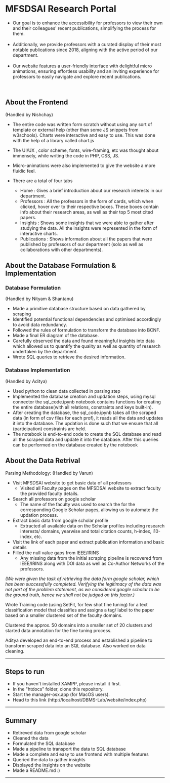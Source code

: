 # MFSDSAI Research Portal

<ul>

<li>Our goal is to enhance the accessibility for professors to view their own and their colleagues' recent publications, simplifying the process for them.</li>
<br>
<li>Additionally, we provide professors with a curated display of their most notable publications since 2018, aligning with the active period of our department.</li>
<br>
<li>Our website features a user-friendly interface with delightful micro animations, ensuring effortless usability and an inviting experience for professors to easily navigate and explore recent publications.</li>

</ul>

<br>

## About the Frontend

(Handled by Nishchay)

 - The entire code was written form scratch without using any sort of template or external help (other than some JS snippets from w3schools). Charts were interactive and easy to use. This was done with the help of a library called chart.js
 - The UI/UX , color scheme, fonts, wire-framing, etc was thought about immensely, while writing the code in PHP, CSS, JS.
 - Micro-animations were also implemented to give the website a more fluidic feel.

 - There are a total of four tabs <ul>
    <li>Home : Gives a brief introduction about our research interests in our department.
    <li>Professors : All the professors in the form of cards, which when clicked, hover over to their respective boxes. These boxes contain info about their research areas, as well as their top 5 most cited papers.
    </li>
    <li>Insights : Shows some insights that we were able to gather after studying the data. All the insights were represented in the form of interactive charts.
    <li>Publications : Shows information about all the papers that were published by professors of our department (solo as well as collaborations with other departments).
 </ul> 


## About the Database Formulation & Implementation

### Database Formulation
(Handled by Nityam & Shantanu)
- Made a primitive database structure based on data gathered by scraping
- Identified potential functional dependencies and optimised accordingly to avoid data redundancy. 
- Followed the rules of formulation to transform the database into BCNF. 
- Made a final ER diagram of the database.
- Carefully observed the data and found meaningful insights into data which allowed us to quantify the quality as well as quantity of research undertaken by the department.
- Wrote SQL queries to retrieve the desired information. 

### Database Implementation
(Handled by Aditya)
- Used python to clean data collected in parsing step
- Implemented the database creation and updation steps, using mysql connector the sql_code.ipynb notebook contains functions for creating the entire database(with all relations, constraints and keys built-in).
- After creating the database, the sql_code.ipynb takes all the scraped data (in form of csv files for each prof), it reads all the data and updates it into the database. The updation is done such that we ensure that all (participation) constraints are held.
- The notebook is end-to-end code to create the SQL database and read all the scraped data and update it into the database. After this queries can be performed on the database created by the notebook

## About the Data Retrival

Parsing Methodology: (Handled by Varun)

- Visit MFSDSAI website to get basic data of all professors
  - Visited all Faculty pages on the MFSDSAI website to extract faculty the provided faculty details.
- Search all professors on google scholar
  - The name of the faculty was used to search the for the corresponding Google Scholar pages, allowing us to automate the updation process.   
- Extract basic data from google scholar profile
  - Extracted all available data on the Scholar profiles including research interests/ domains, yearwise and total citation counts, h-index, i10-index, etc.
- Visit the link of each paper and extract publication information and basic details
- Filled the null value gaps from IEEE/IRINS
  - Any missing data from the initial scraping pipeline is recovered from IEEE/IRINS along with DOI data as well as Co-Author Networks of the professors.

<i>(We were given the task of retrieving the data form google scholar, which has been successfully completed. Verifying the legitimacy of the data was not part of the problem statement, as we considered google scholar to be the ground truth, hence we shall not be judged on this factor.)</i>

Wrote Training code (using SetFit, for few shot fine tuning) for a text classification model that classifies and assigns a tag/ label to the paper based on a smaller clustered set of the faculty domains. 

Clustered the approx. 50 domains into a smaller set of 20 clusters and started data annotation for the fine tuning process.

Aditya developed an end-to-end process and established a pipeline to transform scraped data into an SQL database. Also worked on data cleaning.

<hr>

## Steps to run

 - If you haven't installed XAMPP, please install it first.
 - In the "htdocs" folder, clone this repository.
 - Start the manager-osx.app (for MacOS users).
 - Head to this link (http://localhost/DBMS-Lab/website/index.php)

<hr>

## Summary
 - Retireved data from google scholar
 - Cleaned the data
 - Formulated the SQL database
 - Made a pipeline to transport the data to SQL database
 - Made a complete and easy to use frontend with multiple features
 - Queried the data to gather insights
 - Displayed the insights on the website
 - Made a README.md :)
 <hr>
